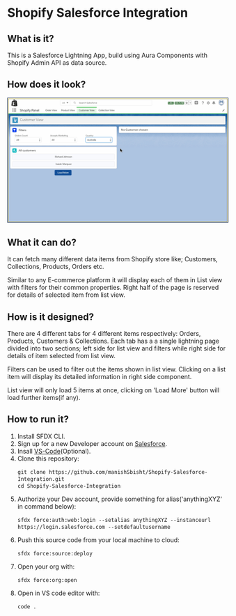 # Shopify Salesforce Integration

## What is it?
This is a Salesforce Lightning App, build using Aura Components with Shopify Admin API as data source.

## How does it look?
<img src = "./UI_demo.gif" style="padding:1px; border:1px solid #021a40;"/>

## What it can do?
It can fetch many different data items from Shopify store like; Customers, Collections, Products, Orders etc. 

Similar to any E-commerce platform it will display each of them in List view with filters for their common properties. Right half of the page is reserved for details of selected item from list view.

## How is it designed?
There are 4 different tabs for 4 different items respectively: Orders, Products, Customers & Collections. Each tab has a a single lightning page divided into two sections; left side for list view and filters while right side for details of item selected from list view.

Filters can be used to filter out the items shown in list view. Clicking on a list item will display its detailed information in right side component.

List view will only load 5 items at once, clicking on 'Load More' button will load further items(if any).

## How to run it?
1. Install SFDX CLI.
2. Sign up for a new Developer account on [Salesforce](https://developer.salesforce.com).
3. Insall [VS-Code](https://code.visualstudio.com)(Optional).
4. Clone this repository:
    ```
    git clone https://github.com/manishSbisht/Shopify-Salesforce-Integration.git
    cd Shopify-Salesforce-Integration
    ```
5. Authorize your Dev account, provide something for alias('anythingXYZ' in command below):
    ```
    sfdx force:auth:web:login --setalias anythingXYZ --instanceurl https://login.salesforce.com --setdefaultusername
    ```
6. Push this source code from your local machine to cloud:
    ```
    sfdx force:source:deploy
    ```
7. Open your org with:
    ```
    sfdx force:org:open
    ```
8. Open in VS code editor with:
    ```
    code .
    ```